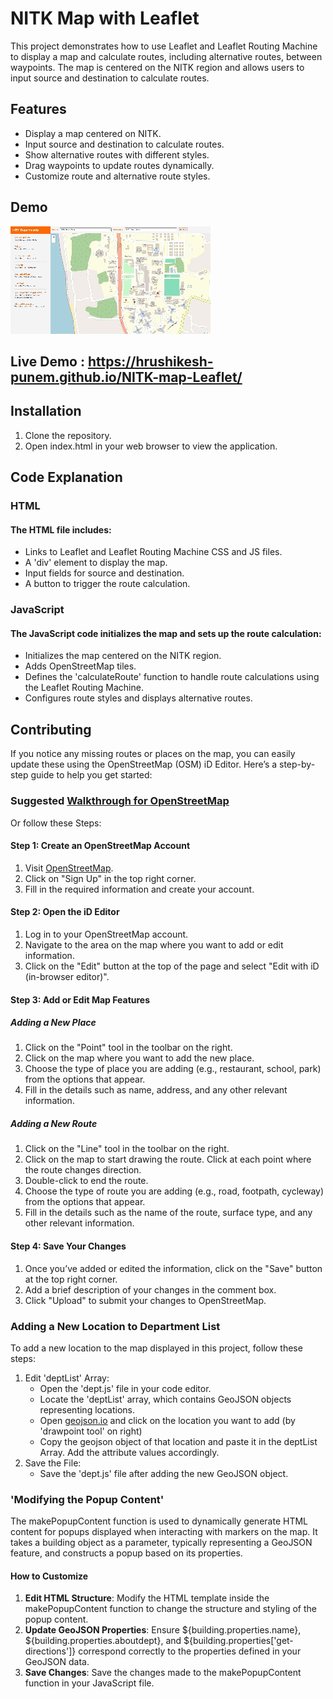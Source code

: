 # NITK Map with Leaflet
This project demonstrates how to use Leaflet and Leaflet Routing Machine to display a map and calculate routes, including alternative routes, between waypoints. The map is centered on the NITK region and allows users to input source and destination to calculate routes.
## Features
- Display a map centered on NITK.
- Input source and destination to calculate routes.
- Show alternative routes with different styles.
- Drag waypoints to update routes dynamically.
- Customize route and alternative route styles.
## Demo
![Application GIF](https://github.com/Hrushikesh-Punem/NITK-map-Leaflet/blob/main/assets/Application%20GIF.gif)
## Live Demo : https://hrushikesh-punem.github.io/NITK-map-Leaflet/
## Installation
1. Clone the repository.
2. Open index.html in your web browser to view the application.
## Code Explanation
### HTML
#### The HTML file includes:
- Links to Leaflet and Leaflet Routing Machine CSS and JS files.
- A 'div' element to display the map.
- Input fields for source and destination.
- A button to trigger the route calculation.
### JavaScript
#### The JavaScript code initializes the map and sets up the route calculation:
- Initializes the map centered on the NITK region.
- Adds OpenStreetMap tiles.
- Defines the 'calculateRoute' function to handle route calculations using the Leaflet Routing Machine.
- Configures route styles and displays alternative routes.

## Contributing
If you notice any missing routes or places on the map, you can easily update these using the OpenStreetMap (OSM) iD Editor. Here’s a step-by-step guide to help you get started:
### Suggested [Walkthrough for OpenStreetMap](https://www.openstreetmap.org/edit?editor=id#map=17/13.01082/74.79428) 
Or follow these Steps:
#### Step 1: Create an OpenStreetMap Account

1. Visit [OpenStreetMap](https://www.openstreetmap.org/).
2. Click on "Sign Up" in the top right corner.
3. Fill in the required information and create your account.

#### Step 2: Open the iD Editor

1. Log in to your OpenStreetMap account.
2. Navigate to the area on the map where you want to add or edit information.
3. Click on the "Edit" button at the top of the page and select "Edit with iD (in-browser editor)".

#### Step 3: Add or Edit Map Features

##### Adding a New Place

1. Click on the "Point" tool in the toolbar on the right.
2. Click on the map where you want to add the new place.
3. Choose the type of place you are adding (e.g., restaurant, school, park) from the options that appear.
4. Fill in the details such as name, address, and any other relevant information.

##### Adding a New Route

1. Click on the "Line" tool in the toolbar on the right.
2. Click on the map to start drawing the route. Click at each point where the route changes direction.
3. Double-click to end the route.
4. Choose the type of route you are adding (e.g., road, footpath, cycleway) from the options that appear.
5. Fill in the details such as the name of the route, surface type, and any other relevant information.

#### Step 4: Save Your Changes

1. Once you’ve added or edited the information, click on the "Save" button at the top right corner.
2. Add a brief description of your changes in the comment box.
3. Click "Upload" to submit your changes to OpenStreetMap.

### Adding a New Location to Department List
To add a new location to the map displayed in this project, follow these steps:
1. Edit 'deptList' Array:
   - Open the 'dept.js' file in your code editor.
   - Locate the 'deptList' array, which contains GeoJSON objects representing locations.
   - Open [geojson.io](https://geojson.io/#map=2/0/20) and click on the location you want to add (by 'drawpoint tool' on right)
   - Copy the geojson object of that location and paste it in the deptList Array. Add the attribute values accordingly. 
2. Save the File:
   - Save the 'dept.js' file after adding the new GeoJSON object.
### 'Modifying the Popup Content'
The makePopupContent function is used to dynamically generate HTML content for popups displayed when interacting with markers on the map. It takes a building object as a parameter, typically representing a GeoJSON feature, and constructs a popup based on its properties.
#### How to Customize
1. **Edit HTML Structure**: Modify the HTML template inside the makePopupContent function to change the structure and styling of the popup content.
2. **Update GeoJSON Properties**: Ensure ${building.properties.name}, ${building.properties.aboutdept}, and ${building.properties['get-directions']} correspond correctly to the properties defined in your GeoJSON data.
3. **Save Changes**: Save the changes made to the makePopupContent function in your JavaScript file.
